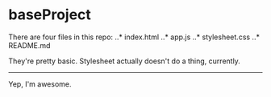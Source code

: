 # baseProject

There are four files in this repo: 
..* index.html
..* app.js
..* stylesheet.css
..* README.md

They're pretty basic. Stylesheet actually doesn't do a thing, currently. 
***
Yep, I'm awesome.